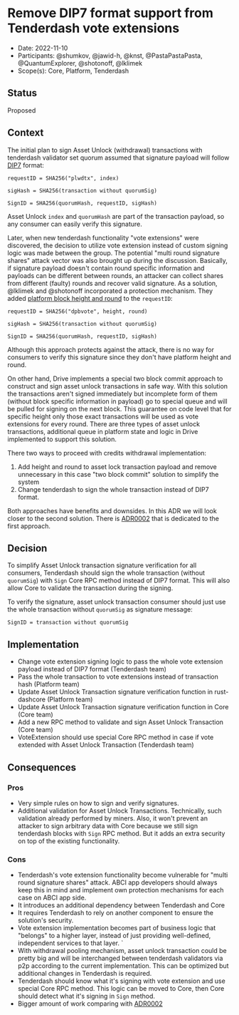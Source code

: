 # Remove DIP7 format support from Tenderdash vote extensions

* Date: 2022-11-10
* Participants: @shumkov, @jawid-h, @knst, @PastaPastaPasta, @QuantumExplorer, @shotonoff, @lklimek
* Scope(s): Core, Platform, Tenderdash

## Status

Proposed

## Context

The initial plan to sign Asset Unlock (withdrawal) transactions with tenderdash validator
set quorum assumed that signature payload will follow [DIP7](https://github.com/dashpay/dips/blob/master/dip-0007.md) format:
```
requestID = SHA256("plwdtx", index)

sigHash = SHA256(transaction without quorumSig)

SignID = SHA256(quorumHash, requestID, sigHash)
```

Asset Unlock `index` and `quorumHash` are part of the transaction payload, so any consumer can easily
verify this signature.

Later, when new tenderdash functionality "vote extensions" were discovered, the decision to utilize vote extension
instead of custom signing logic was made between the group. The potential "multi round signature shares"
attack vector was also brought up during the discussion. Basically, if signature payload doesn't contain round specific
information and payloads can be different between rounds, an attacker can collect shares from different (faulty) rounds
and recover valid signature. As a solution, @lklimek and @shotonoff incorporated a protection mechanism.
They added [platform block height and round](https://github.com/dashpay/tenderdash/blob/dca73910c74bb8b80605e66b4a4b3a9c36c02e80/types/vote.go#L464) to the `requestID`:

```
requestID = SHA256("dpbvote", height, round)

sigHash = SHA256(transaction without quorumSig)

SignID = SHA256(quorumHash, requestID, sigHash)
```

Although this approach protects against the attack, there is no way for consumers to verify this signature
since they don't have platform height and round.

On other hand, Drive implements a special two block commit approach to construct and sign asset unlock transactions in safe way.
With this solution the transactions aren't signed immediately but incomplete form of them (without block specific information in payload)
go to special queue and will be pulled for signing on the next block. This guarantee on code level that for specific height only those
exact transactions will be used as vote extensions for every round. There are three types of asset unlock transactions, additional queue
in platform state and logic in Drive implemented to support this solution.

There two ways to proceed with credits withdrawal implementation:
1. Add height and round to asset lock transaction payload and remove unnecessary in this case "two block commit" solution to simplify the system
2. Change tenderdash to sign the whole transaction instead of DIP7 format.

Both approaches have benefits and downsides. In this ADR we will look closer to the second solution.
There is [ADR0002](./adr-0002-height-and-round-in-unlock-tx-payload.md) that is dedicated to the first approach. 

## Decision

To simplify Asset Unlock transaction signature verification for all consumers, Tenderdash should sign the whole transaction (without `quorumSig`)
with `Sign` Core RPC method instead of DIP7 format. This will also allow Core to validate the transaction during the signing.

To verify the signature, asset unlock transaction consumer should just use the whole transaction without `quorumSig` as signature message:

```
SignID = transaction without quorumSig
```

## Implementation

* Change vote extension signing logic to pass the whole vote extension payload instead of DIP7 format (Tenderdash team)
* Pass the whole transaction to vote extensions instead of transaction hash (Platform team)
* Update Asset Unlock Transaction signature verification function in rust-dashcore (Platform team)
* Update Asset Unlock Transaction signature verification function in Core (Core team)
* Add a new RPC method to validate and sign Asset Unlock Transaction (Core team)
* VoteExtension should use special Core RPC method in case if vote extended with Asset Unlock Transaction (Tenderdash team)

## Consequences

### Pros

* Very simple rules on how to sign and verify signatures.
* Additional validation for Asset Unlock Transactions. Technically, such validation already performed by miners. Also, it won't
  prevent an attacker to sign arbitrary data with Core because we still sign tenderdash blocks with `Sign` RPC method. But it adds an extra
  security on top of the existing functionality.

### Cons

* Tenderdash's vote extension functionality become vulnerable for "multi round signature shares" attack. ABCI app developers
  should always keep this in mind and implement own protection mechanisms for each case on ABCI app side. 
* It introduces an additional dependency between Tenderdash and Core
* It requires Tenderdash to rely on another component to ensure the solution's security. 
* Vote extension implementation becomes part of business logic that "belongs" to a higher layer, instead of just providing well-defined, independent services to that layer. 
`
* With withdrawal pooling mechanism, asset unlock transaction could be pretty big and will be interchanged between tenderdash
  validators via p2p according to the current implementation. This can be optimized but additional changes in Tenderdash is required.
* Tenderdash should know what it's signing with vote extension and use special Core RPC method. This logic can be moved to Core, then
  Core should detect what it's signing in `Sign` method.
* Bigger amount of work comparing with [ADR0002](./adr-0002-height-and-round-in-unlock-tx-payload.md)
